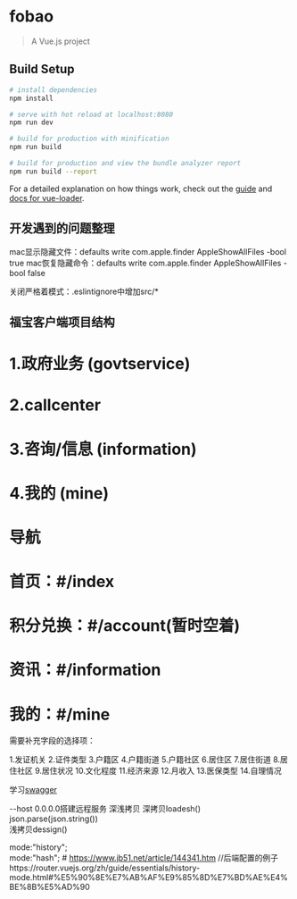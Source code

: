 # fobao

> A Vue.js project

## Build Setup

``` bash
# install dependencies
npm install

# serve with hot reload at localhost:8080
npm run dev

# build for production with minification
npm run build

# build for production and view the bundle analyzer report
npm run build --report
```

For a detailed explanation on how things work, check out the [guide](http://vuejs-templates.github.io/webpack/) and [docs for vue-loader](http://vuejs.github.io/vue-loader).

## 开发遇到的问题整理
  
mac显示隐藏文件：defaults write com.apple.finder AppleShowAllFiles -bool true
mac恢复隐藏命令：defaults write com.apple.finder AppleShowAllFiles -bool false

关闭严格着模式：.eslintignore中增加src/*

## 福宝客户端项目结构

# 1.政府业务 (govtservice)
 
# 2.callcenter

# 3.咨询/信息 (information)

# 4.我的 (mine)


# 导航
# 首页：#/index
# 积分兑换：#/account(暂时空着)
# 资讯：#/information
# 我的：#/mine 

需要补充字段的选择项：

1.发证机关
2.证件类型
3.户籍区
4.户籍街道
5.户籍社区
6.居住区
7.居住街道
8.居住社区
9.居住状况
10.文化程度
11.经济来源
12.月收入
13.医保类型
14.自理情况
 
 
 学习[swagger](http://lubanapi.kabuzhu.com/ui/dist/#/yunpeng/post_api_ali_pay_alpay)

 --host 0.0.0.0搭建远程服务
 深浅拷贝
 深拷贝loadesh()  json.parse(json.string())	
 浅拷贝dessign()
 
mode:"history";  
mode:"hash";  #
https://www.jb51.net/article/144341.htm
//后端配置的例子https://router.vuejs.org/zh/guide/essentials/history-mode.html#%E5%90%8E%E7%AB%AF%E9%85%8D%E7%BD%AE%E4%BE%8B%E5%AD%90